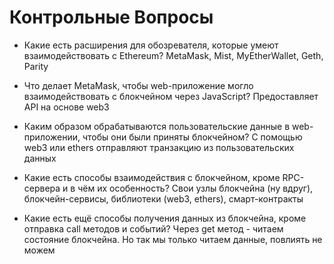 # Контрольные Вопросы

- Какие есть расширения для обозревателя, которые умеют взаимодействовать с Ethereum?
MetaMask, Mist, MyEtherWallet, Geth, Parity

- Что делает MetaMask, чтобы web-приложение могло взаимодействовать с блокчейном через JavaScript?
Предоставляет API на основе web3

- Каким образом обрабатываются пользовательские данные в web-приложении, чтобы они были приняты блокчейном?
С помощью web3 или ethers отправляют транзакцию из пользовательских данных

- Какие есть способы взаимодействия с блокчейном, кроме RPC-сервера и в чём их особенность?
Свои узлы блокчейна (ну вдруг), блокчейн-сервисы, библиотеки (web3, ethers), смарт-контракты

- Какие есть ещё способы получения данных из блокчейна, кроме отправка call методов и событий?
Через get метод - читаем состояние блокчейна. Но так мы только читаем данные, повлиять не можем
